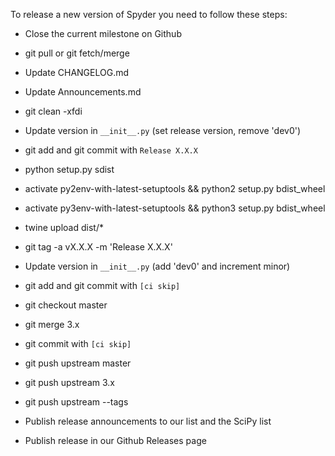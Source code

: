 To release a new version of Spyder you need to follow these steps:

* Close the current milestone on Github

* git pull or git fetch/merge

* Update CHANGELOG.md

* Update Announcements.md

* git clean -xfdi

* Update version in `__init__.py` (set release version, remove 'dev0')

* git add and git commit with `Release X.X.X`

* python setup.py sdist

* activate py2env-with-latest-setuptools && python2 setup.py bdist_wheel

* activate py3env-with-latest-setuptools && python3 setup.py bdist_wheel

* twine upload dist/*

* git tag -a vX.X.X -m 'Release X.X.X'

* Update version in `__init__.py` (add 'dev0' and increment minor)

* git add and git commit with `[ci skip]`

* git checkout master

* git merge 3.x

* git commit with `[ci skip]`

* git push upstream master

* git push upstream 3.x

* git push upstream --tags

* Publish release announcements to our list and the SciPy list

* Publish release in our Github Releases page
